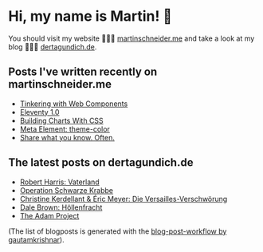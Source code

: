 # Hi, my name is Martin! 👋 
You should visit my website 👨🏼‍💻  [martinschneider.me](https://martinschneider.me) and take a look at my blog 🤷🏼‍♂️ [dertagundich.de](https://www.dertagundich.de).

## Posts I've written recently on martinschneider.me
<!-- MSME-POST-LIST:START -->
- [Tinkering with Web Components](https://martinschneider.me/articles/tinkering-with-web-components/)
- [Eleventy 1.0](https://martinschneider.me/articles/eleventy-1-0/)
- [Building Charts With CSS](https://martinschneider.me/articles/building-charts-with-css/)
- [Meta Element: theme-color](https://martinschneider.me/articles/meta-element-theme-color/)
- [Share what you know. Often.](https://martinschneider.me/articles/share-what-you-know-often/)
<!-- MSME-POST-LIST:END -->

## The latest posts on dertagundich.de
<!-- DTUI-POST-LIST:START -->
- [Robert Harris: Vaterland](https://www.dertagundich.de/2022/03/27/robert-harris-vaterland/)
- [Operation Schwarze Krabbe](https://www.dertagundich.de/2022/03/20/operation-schwarze-krabbe/)
- [Christine Kerdellant &amp; Éric Meyer: Die Versailles-Verschwörung](https://www.dertagundich.de/2022/03/20/christine-kerdellant-eric-meyer-die-versailles-verschwoerung/)
- [Dale Brown: Höllenfracht](https://www.dertagundich.de/2022/03/13/dale-brown-hoellenfracht/)
- [The Adam Project](https://www.dertagundich.de/2022/03/12/the-adam-project/)
<!-- DTUI-POST-LIST:END -->

(The list of blogposts is generated with the [blog-post-workflow by gautamkrishnar](https://github.com/gautamkrishnar/blog-post-workflow)).
